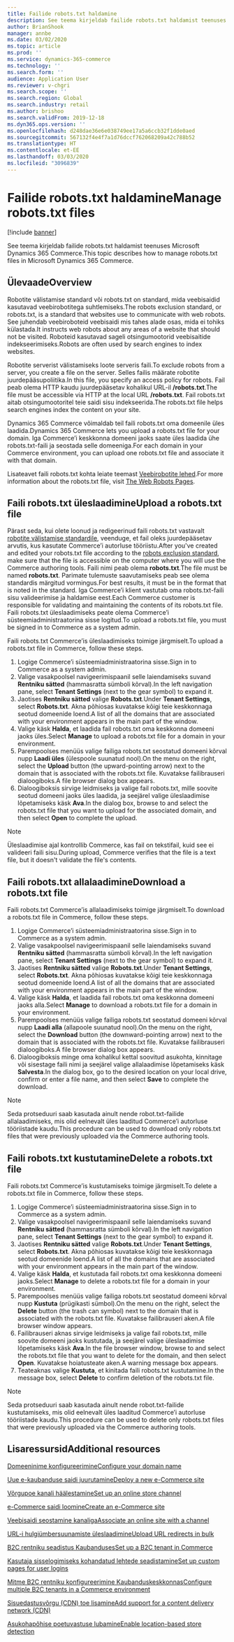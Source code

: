 ```yaml
---
title: Failide robots.txt haldamine
description: See teema kirjeldab failide robots.txt haldamist teenuses Microsoft Dynamics 365 Commerce.
author: BrianShook
manager: annbe
ms.date: 03/02/2020
ms.topic: article
ms.prod: ''
ms.service: dynamics-365-commerce
ms.technology: ''
ms.search.form: ''
audience: Application User
ms.reviewer: v-chgri
ms.search.scope: ''
ms.search.region: Global
ms.search.industry: retail
ms.author: brishoo
ms.search.validFrom: 2019-12-18
ms.dyn365.ops.version: ''
ms.openlocfilehash: d248dae36e6e038749ee17a5a6ccb32f1dde0aed
ms.sourcegitcommit: 567132f4e4f7a1d76dccf762068209a42c788b52
ms.translationtype: HT
ms.contentlocale: et-EE
ms.lasthandoff: 03/03/2020
ms.locfileid: "3096839"
---
```

# <a name="manage-robotstxt-files"></a><span data-ttu-id="7069d-103">Failide robots.txt haldamine</span><span class="sxs-lookup"><span data-stu-id="7069d-103">Manage robots.txt files</span></span>


[!include [banner](includes/banner.md)]

<span data-ttu-id="7069d-104">See teema kirjeldab failide robots.txt haldamist teenuses Microsoft Dynamics 365 Commerce.</span><span class="sxs-lookup"><span data-stu-id="7069d-104">This topic describes how to manage robots.txt files in Microsoft Dynamics 365 Commerce.</span></span>

## <a name="overview"></a><span data-ttu-id="7069d-105">Ülevaade</span><span class="sxs-lookup"><span data-stu-id="7069d-105">Overview</span></span>

<span data-ttu-id="7069d-106">Robotite välistamise standard või robots.txt on standard, mida veebisaidid kasutavad veebirobotitega suhtlemiseks.</span><span class="sxs-lookup"><span data-stu-id="7069d-106">The robots exclusion standard, or robots.txt, is a standard that websites use to communicate with web robots.</span></span> <span data-ttu-id="7069d-107">See juhendab veebiroboteid veebisaidi mis tahes alade osas, mida ei tohiks külastada.</span><span class="sxs-lookup"><span data-stu-id="7069d-107">It instructs web robots about any areas of a website that should not be visited.</span></span> <span data-ttu-id="7069d-108">Roboteid kasutavad sageli otsingumootorid veebisaitide indekseerimiseks.</span><span class="sxs-lookup"><span data-stu-id="7069d-108">Robots are often used by search engines to index websites.</span></span>

<span data-ttu-id="7069d-109">Robotite serverist välistamiseks loote serveris faili.</span><span class="sxs-lookup"><span data-stu-id="7069d-109">To exclude robots from a server, you create a file on the server.</span></span> <span data-ttu-id="7069d-110">Selles failis määrate robotite juurdepääsupoliitika.</span><span class="sxs-lookup"><span data-stu-id="7069d-110">In this file, you specify an access policy for robots.</span></span> <span data-ttu-id="7069d-111">Fail peab olema HTTP kaudu juurdepääsetav kohalikul URL-il **/robots.txt**.</span><span class="sxs-lookup"><span data-stu-id="7069d-111">The file must be accessible via HTTP at the local URL **/robots.txt**.</span></span> <span data-ttu-id="7069d-112">Fail robots.txt aitab otsingumootoritel teie saidi sisu indekseerida.</span><span class="sxs-lookup"><span data-stu-id="7069d-112">The robots.txt file helps search engines index the content on your site.</span></span>

<span data-ttu-id="7069d-113">Dynamics 365 Commerce võimaldab teil faili robots.txt oma domeenile üles laadida.</span><span class="sxs-lookup"><span data-stu-id="7069d-113">Dynamics 365 Commerce lets you upload a robots.txt file for your domain.</span></span> <span data-ttu-id="7069d-114">Iga Commerce’i keskkonna domeeni jaoks saate üles laadida ühe robots.txt-faili ja seostada selle domeeniga.</span><span class="sxs-lookup"><span data-stu-id="7069d-114">For each domain in your Commerce environment, you can upload one robots.txt file and associate it with that domain.</span></span>

<span data-ttu-id="7069d-115">Lisateavet faili robots.txt kohta leiate teemast [Veebirobotite lehed](https://www.robotstxt.org/).</span><span class="sxs-lookup"><span data-stu-id="7069d-115">For more information about the robots.txt file, visit [The Web Robots Pages](https://www.robotstxt.org/).</span></span>

## <a name="upload-a-robotstxt-file"></a><span data-ttu-id="7069d-116">Faili robots.txt üleslaadimine</span><span class="sxs-lookup"><span data-stu-id="7069d-116">Upload a robots.txt file</span></span>

<span data-ttu-id="7069d-117">Pärast seda, kui olete loonud ja redigeerinud faili robots.txt vastavalt [robotite välistamise standardile](https://www.robotstxt.org/orig.html), veenduge, et fail oleks juurdepääsetav arvutis, kus kasutate Commerce’i autorluse tööriistu.</span><span class="sxs-lookup"><span data-stu-id="7069d-117">After you've created and edited your robots.txt file according to the [robots exclusion standard](https://www.robotstxt.org/orig.html), make sure that the file is accessible on the computer where you will use the Commerce authoring tools.</span></span> <span data-ttu-id="7069d-118">Faili nimi peab olema **robots.txt**.</span><span class="sxs-lookup"><span data-stu-id="7069d-118">The file must be named **robots.txt**.</span></span> <span data-ttu-id="7069d-119">Parimate tulemuste saavutamiseks peab see olema standardis märgitud vormingus.</span><span class="sxs-lookup"><span data-stu-id="7069d-119">For best results, it must be in the format that is noted in the standard.</span></span> <span data-ttu-id="7069d-120">Iga Commerce’i klient vastutab oma robots.txt-faili sisu valideerimise ja haldamise eest.</span><span class="sxs-lookup"><span data-stu-id="7069d-120">Each Commerce customer is responsible for validating and maintaining the contents of its robots.txt file.</span></span> <span data-ttu-id="7069d-121">Faili robots.txt üleslaadimiseks peate olema Commerce’i süsteemiadministraatorina sisse logitud.</span><span class="sxs-lookup"><span data-stu-id="7069d-121">To upload a robots.txt file, you must be signed in to Commerce as a system admin.</span></span>

<span data-ttu-id="7069d-122">Faili robots.txt Commerce’is üleslaadimiseks toimige järgmiselt.</span><span class="sxs-lookup"><span data-stu-id="7069d-122">To upload a robots.txt file in Commerce, follow these steps.</span></span>

1. <span data-ttu-id="7069d-123">Logige Commerce’i süsteemiadministraatorina sisse.</span><span class="sxs-lookup"><span data-stu-id="7069d-123">Sign in to Commerce as a system admin.</span></span>
2. <span data-ttu-id="7069d-124">Valige vasakpoolsel navigeerimispaanil selle laiendamiseks suvand **Rentniku sätted** (hammasratta sümboli kõrval).</span><span class="sxs-lookup"><span data-stu-id="7069d-124">In the left navigation pane, select **Tenant Settings** (next to the gear symbol) to expand it.</span></span>
3. <span data-ttu-id="7069d-125">Jaotises **Rentniku sätted** valige **Robots.txt**.</span><span class="sxs-lookup"><span data-stu-id="7069d-125">Under **Tenant Settings**, select **Robots.txt**.</span></span> <span data-ttu-id="7069d-126">Akna põhiosas kuvatakse kõigi teie keskkonnaga seotud domeenide loend.</span><span class="sxs-lookup"><span data-stu-id="7069d-126">A list of all the domains that are associated with your environment appears in the main part of the window.</span></span>
4. <span data-ttu-id="7069d-127">Valige käsk **Halda**, et laadida fail robots.txt oma keskkonna domeeni jaoks üles.</span><span class="sxs-lookup"><span data-stu-id="7069d-127">Select **Manage** to upload a robots.txt file for a domain in your environment.</span></span>
5. <span data-ttu-id="7069d-128">Parempoolses menüüs valige failiga robots.txt seostatud domeeni kõrval nupp **Laadi üles** (ülespoole suunatud nool).</span><span class="sxs-lookup"><span data-stu-id="7069d-128">On the menu on the right, select the **Upload** button (the upward-pointing arrow) next to the domain that is associated with the robots.txt file.</span></span> <span data-ttu-id="7069d-129">Kuvatakse failibrauseri dialoogiboks.</span><span class="sxs-lookup"><span data-stu-id="7069d-129">A file browser dialog box appears.</span></span>
6. <span data-ttu-id="7069d-130">Dialoogiboksis sirvige leidmiseks ja valige fail robots.txt, mille soovite seotud domeeni jaoks üles laadida, ja seejärel valige üleslaadimise lõpetamiseks käsk **Ava**.</span><span class="sxs-lookup"><span data-stu-id="7069d-130">In the dialog box, browse to and select the robots.txt file that you want to upload for the associated domain, and then select **Open** to complete the upload.</span></span>

> [!NOTE] 
> <span data-ttu-id="7069d-131">Üleslaadimise ajal kontrollib Commerce, kas fail on tekstifail, kuid see ei valideeri faili sisu.</span><span class="sxs-lookup"><span data-stu-id="7069d-131">During upload, Commerce verifies that the file is a text file, but it doesn't validate the file's contents.</span></span>

## <a name="download-a-robotstxt-file"></a><span data-ttu-id="7069d-132">Faili robots.txt allalaadimine</span><span class="sxs-lookup"><span data-stu-id="7069d-132">Download a robots.txt file</span></span>

<span data-ttu-id="7069d-133">Faili robots.txt Commerce’is allalaadimiseks toimige järgmiselt.</span><span class="sxs-lookup"><span data-stu-id="7069d-133">To download a robots.txt file in Commerce, follow these steps.</span></span>

1. <span data-ttu-id="7069d-134">Logige Commerce’i süsteemiadministraatorina sisse.</span><span class="sxs-lookup"><span data-stu-id="7069d-134">Sign in to Commerce as a system admin.</span></span>
2. <span data-ttu-id="7069d-135">Valige vasakpoolsel navigeerimispaanil selle laiendamiseks suvand **Rentniku sätted** (hammasratta sümboli kõrval).</span><span class="sxs-lookup"><span data-stu-id="7069d-135">In the left navigation pane, select **Tenant Settings** (next to the gear symbol) to expand it.</span></span>
3. <span data-ttu-id="7069d-136">Jaotises **Rentniku sätted** valige **Robots.txt**.</span><span class="sxs-lookup"><span data-stu-id="7069d-136">Under **Tenant Settings**, select **Robots.txt**.</span></span> <span data-ttu-id="7069d-137">Akna põhiosas kuvatakse kõigi teie keskkonnaga seotud domeenide loend.</span><span class="sxs-lookup"><span data-stu-id="7069d-137">A list of all the domains that are associated with your environment appears in the main part of the window.</span></span>
4. <span data-ttu-id="7069d-138">Valige käsk **Halda**, et laadida fail robots.txt oma keskkonna domeeni jaoks alla.</span><span class="sxs-lookup"><span data-stu-id="7069d-138">Select **Manage** to download a robots.txt file for a domain in your environment.</span></span>
5. <span data-ttu-id="7069d-139">Parempoolses menüüs valige failiga robots.txt seostatud domeeni kõrval nupp **Laadi alla** (allapoole suunatud nool).</span><span class="sxs-lookup"><span data-stu-id="7069d-139">On the menu on the right, select the **Download** button (the downward-pointing arrow) next to the domain that is associated with the robots.txt file.</span></span> <span data-ttu-id="7069d-140">Kuvatakse failibrauseri dialoogiboks.</span><span class="sxs-lookup"><span data-stu-id="7069d-140">A file browser dialog box appears.</span></span>
6. <span data-ttu-id="7069d-141">Dialoogiboksis minge oma kohalikul kettal soovitud asukohta, kinnitage või sisestage faili nimi ja seejärel valige allalaadimise lõpetamiseks käsk **Salvesta**.</span><span class="sxs-lookup"><span data-stu-id="7069d-141">In the dialog box, go to the desired location on your local drive, confirm or enter a file name, and then select **Save** to complete the download.</span></span>

> [!NOTE]
> <span data-ttu-id="7069d-142">Seda protseduuri saab kasutada ainult nende robot.txt-failide allalaadimiseks, mis olid eelnevalt üles laaditud Commerce’i autorluse tööriistade kaudu.</span><span class="sxs-lookup"><span data-stu-id="7069d-142">This procedure can be used to download only robots.txt files that were previously uploaded via the Commerce authoring tools.</span></span>

## <a name="delete-a-robotstxt-file"></a><span data-ttu-id="7069d-143">Faili robots.txt kustutamine</span><span class="sxs-lookup"><span data-stu-id="7069d-143">Delete a robots.txt file</span></span>

<span data-ttu-id="7069d-144">Faili robots.txt Commerce’is kustutamiseks toimige järgmiselt.</span><span class="sxs-lookup"><span data-stu-id="7069d-144">To delete a robots.txt file in Commerce, follow these steps.</span></span>

1. <span data-ttu-id="7069d-145">Logige Commerce’i süsteemiadministraatorina sisse.</span><span class="sxs-lookup"><span data-stu-id="7069d-145">Sign in to Commerce as a system admin.</span></span>
2. <span data-ttu-id="7069d-146">Valige vasakpoolsel navigeerimispaanil selle laiendamiseks suvand **Rentniku sätted** (hammasratta sümboli kõrval).</span><span class="sxs-lookup"><span data-stu-id="7069d-146">In the left navigation pane, select **Tenant Settings** (next to the gear symbol) to expand it.</span></span>
3. <span data-ttu-id="7069d-147">Jaotises **Rentniku sätted** valige **Robots.txt**.</span><span class="sxs-lookup"><span data-stu-id="7069d-147">Under **Tenant Settings**, select **Robots.txt**.</span></span> <span data-ttu-id="7069d-148">Akna põhiosas kuvatakse kõigi teie keskkonnaga seotud domeenide loend.</span><span class="sxs-lookup"><span data-stu-id="7069d-148">A list of all the domains that are associated with your environment appears in the main part of the window.</span></span>
4. <span data-ttu-id="7069d-149">Valige käsk **Halda**, et kustutada fail robots.txt oma keskkonna domeeni jaoks.</span><span class="sxs-lookup"><span data-stu-id="7069d-149">Select **Manage** to delete a robots.txt file for a domain in your environment.</span></span>
5. <span data-ttu-id="7069d-150">Parempoolses menüüs valige failiga robots.txt seostatud domeeni kõrval nupp **Kustuta** (prügikasti sümbol).</span><span class="sxs-lookup"><span data-stu-id="7069d-150">On the menu on the right, select the **Delete** button (the trash can symbol) next to the domain that is associated with the robots.txt file.</span></span> <span data-ttu-id="7069d-151">Kuvatakse failibrauseri aken.</span><span class="sxs-lookup"><span data-stu-id="7069d-151">A file browser window appears.</span></span>
6. <span data-ttu-id="7069d-152">Failibrauseri aknas sirvige leidmiseks ja valige fail robots.txt, mille soovite domeeni jaoks kustutada, ja seejärel valige üleslaadimise lõpetamiseks käsk **Ava**.</span><span class="sxs-lookup"><span data-stu-id="7069d-152">In the file browser window, browse to and select the robots.txt file that you want to delete for the domain, and then select **Open**.</span></span> <span data-ttu-id="7069d-153">Kuvatakse hoiatusteate aken.</span><span class="sxs-lookup"><span data-stu-id="7069d-153">A warning message box appears.</span></span>
7. <span data-ttu-id="7069d-154">Teateaknas valige **Kustuta**, et kinitada faili robots.txt kustutamine.</span><span class="sxs-lookup"><span data-stu-id="7069d-154">In the message box, select **Delete** to confirm deletion of the robots.txt file.</span></span>

> [!NOTE] 
> <span data-ttu-id="7069d-155">Seda protseduuri saab kasutada ainult nende robot.txt-failide kustutamiseks, mis olid eelnevalt üles laaditud Commerce’i autorluse tööriistade kaudu.</span><span class="sxs-lookup"><span data-stu-id="7069d-155">This procedure can be used to delete only robots.txt files that were previously uploaded via the Commerce authoring tools.</span></span>

## <a name="additional-resources"></a><span data-ttu-id="7069d-156">Lisaressursid</span><span class="sxs-lookup"><span data-stu-id="7069d-156">Additional resources</span></span>

[<span data-ttu-id="7069d-157">Domeeninime konfigureerimine</span><span class="sxs-lookup"><span data-stu-id="7069d-157">Configure your domain name</span></span>](configure-your-domain-name.md)

[<span data-ttu-id="7069d-158">Uue e-kaubanduse saidi juurutamine</span><span class="sxs-lookup"><span data-stu-id="7069d-158">Deploy a new e-Commerce site</span></span>](deploy-ecommerce-site.md)

[<span data-ttu-id="7069d-159">Võrgupoe kanali häälestamine</span><span class="sxs-lookup"><span data-stu-id="7069d-159">Set up an online store channel</span></span>](online-stores.md)

[<span data-ttu-id="7069d-160">e-Commerce saidi loomine</span><span class="sxs-lookup"><span data-stu-id="7069d-160">Create an e-Commerce site</span></span>](create-ecommerce-site.md)

[<span data-ttu-id="7069d-161">Veebisaidi seostamine kanaliga</span><span class="sxs-lookup"><span data-stu-id="7069d-161">Associate an online site with a channel</span></span>](associate-site-online-store.md)

[<span data-ttu-id="7069d-162">URL-i hulgiümbersuunamiste üleslaadimine</span><span class="sxs-lookup"><span data-stu-id="7069d-162">Upload URL redirects in bulk</span></span>](upload-bulk-redirects.md)

[<span data-ttu-id="7069d-163">B2C rentniku seadistus Kaubanduses</span><span class="sxs-lookup"><span data-stu-id="7069d-163">Set up a B2C tenant in Commerce</span></span>](set-up-B2C-tenant.md)

[<span data-ttu-id="7069d-164">Kasutaja sisselogimiseks kohandatud lehtede seadistamine</span><span class="sxs-lookup"><span data-stu-id="7069d-164">Set up custom pages for user logins</span></span>](custom-pages-user-logins.md)

[<span data-ttu-id="7069d-165">Mitme B2C rentniku konfigureerimine Kaubanduskeskkonnas</span><span class="sxs-lookup"><span data-stu-id="7069d-165">Configure multiple B2C tenants in a Commerce environment</span></span>](configure-multi-B2C-tenants.md)

[<span data-ttu-id="7069d-166">Sisuedastusvõrgu (CDN) toe lisamine</span><span class="sxs-lookup"><span data-stu-id="7069d-166">Add support for a content delivery network (CDN)</span></span>](add-cdn-support.md)

[<span data-ttu-id="7069d-167">Asukohapõhise poetuvastuse lubamine</span><span class="sxs-lookup"><span data-stu-id="7069d-167">Enable location-based store detection</span></span>](enable-store-detection.md)
